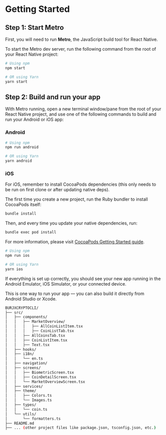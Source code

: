 # Getting Started

## Step 1: Start Metro

First, you will need to run **Metro**, the JavaScript build tool for React Native.

To start the Metro dev server, run the following command from the root of your React Native project:

```sh
# Using npm
npm start

# OR using Yarn
yarn start
```

## Step 2: Build and run your app

With Metro running, open a new terminal window/pane from the root of your React Native project, and use one of the following commands to build and run your Android or iOS app:

### Android

```sh
# Using npm
npm run android

# OR using Yarn
yarn android
```

### iOS

For iOS, remember to install CocoaPods dependencies (this only needs to be run on first clone or after updating native deps).

The first time you create a new project, run the Ruby bundler to install CocoaPods itself:

```sh
bundle install
```

Then, and every time you update your native dependencies, run:

```sh
bundle exec pod install
```

For more information, please visit [CocoaPods Getting Started guide](https://guides.cocoapods.org/using/getting-started.html).

```sh
# Using npm
npm run ios

# OR using Yarn
yarn ios
```

If everything is set up correctly, you should see your new app running in the Android Emulator, iOS Simulator, or your connected device.

This is one way to run your app — you can also build it directly from Android Studio or Xcode.

```sh
BURJXCRYPTOCLI/
├── src/
│   ├── components/
│   │   ├── MarketOverview/
│   │   │   ├── AllCoinListItem.tsx
│   │   │   ├── CoinListTab.tsx
│   │   ├── AllCoinsTab.tsx
│   │   ├── CoinListItem.tsx
│   │   ├── Text.tsx
│   ├── hooks/
│   ├── i18n/
│   │   └── en.ts
│   ├── navigation/
│   ├── screens/
│   │   ├── BiometricScreen.tsx
│   │   ├── CoinDetailScreen.tsx
│   │   └── MarketOverviewScreen.tsx
│   ├── services/
│   ├── theme/
│   │   ├── Colors.ts
│   │   └── Images.ts
│   ├── types/
│   │   └── coin.ts
│   └── utils/
│       └── formatters.ts
├── README.md
├── ... (other project files like package.json, tsconfig.json, etc.)
```


